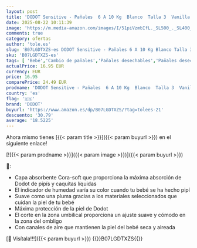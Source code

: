 ```yaml
---
layout: post
title: 'DODOT Sensitive - Pañales  6 A 10 Kg  Blanco  Talla 3  Vanilla  56 Unidad'
date: 2025-08-22 10:11:39
image: 'https://m.media-amazon.com/images/I/51piVzmbIfL._SL500_._SL400_.jpg'
comments: true
category: ofertas
author: 'tole.es'
slug: 'B07LGDTXZS-es DODOT Sensitive - Pañales 6 A 10 Kg Blanco Talla 3 Vanilla...'
sku: 'B07LGDTXZS-es'
tags: [ 'Bebé','Cambio de pañales','Pañales desechables','Pañales desechables para bebés','dodot','pañales','🇪🇸', ]
actualPrice: 16.95 EUR
currency: EUR
price: 16.95
comparePrice: 24.49 EUR
prodname: 'DODOT Sensitive - Pañales  6 A 10 Kg  Blanco  Talla 3  Vanilla  56 Unidad'
country: 'es'
flag: '🇪🇸'
brand: 'DODOT'
buyurl: 'https://www.amazon.es/dp/B07LGDTXZS/?tag=tolees-21'
descuento: '30.79'
average: '18.5225'
---
```


Ahora mismo tienes [{{< param title >}}]({{< param buyurl >}}) en el siguiente enlace!

[![{{< param prodname >}}]({{< param image >}})]({{< param buyurl >}})

🔎:

- Capa absorbente Cora-soft que proporciona la máxima absorción de Dodot de pipís y caquitas líquidas
- El indicador de humedad varía su color cuando tu bebé se ha hecho pipí
- Suave como una pluma gracias a los materiales seleccionados que cuidan la piel de tu bebé
- Máxima protección de la piel de Dodot
- El corte en la zona umbilical proporciona un ajuste suave y cómodo en la zona del ombligo
- Con canales de aire que mantienen la piel del bebé seca y aireada

[🛒 Visítala!!!]({{< param buyurl >}})
{{<world>}}B07LGDTXZS{{</world>}}
